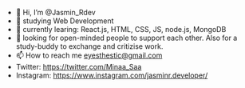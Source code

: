 - 👋 Hi, I’m @Jasmin_Rdev
- 👀 studying Web Development
- 🌱 currently learing: React.js, HTML, CSS, JS, node.js, MongoDB
- 💞️ looking for open-minded people to support each other. Also for a study-buddy to exchange and critizise work.
- 📫 How to reach me eyesthestic@gmail.com 
- Twitter: https://twitter.com/Minaa_Saa
- Instagram: https://www.instagram.com/jasminr.developer/

<!---
Mina-Sa/Mina-Sa is a ✨ special ✨ repository because its `README.md` (this file) appears on your GitHub profile.
You can click the Preview link to take a look at your changes.
--->
